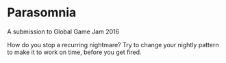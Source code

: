 # Parasomnia

A submission to Global Game Jam 2016

How do you stop a recurring nightmare? Try to change your nightly pattern to make it to work on time, before you get fired.
